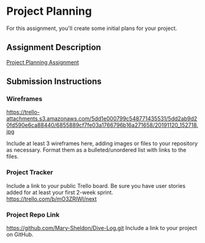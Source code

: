 # Project Planning
For this assignment, you'll create some initial plans for your project.

## Assignment Description
[Project Planning Assignment](https://education.launchcode.org/liftoff/modules/assignments/project-planning)

## Submission Instructions

### Wireframes

https://trello-attachments.s3.amazonaws.com/5dd1e000799c548771435531/5dd2ab9d20fd590e6ca88440/6855889cf7fe03a1766796b16a271658/20191120_152718.jpg

Include at least 3 wireframes here, adding images or files to your repository as necessary. Format them as a bulleted/unordered list with links to the files.

### Project Tracker

Include a link to your public Trello board. Be sure you have user stories added for at least your first 2-week sprint.
https://trello.com/b/mO3ZRlWI/next

### Project Repo Link
https://github.com/Mary-Sheldon/Dive-Log.git
Include a link to your project on GitHub.

